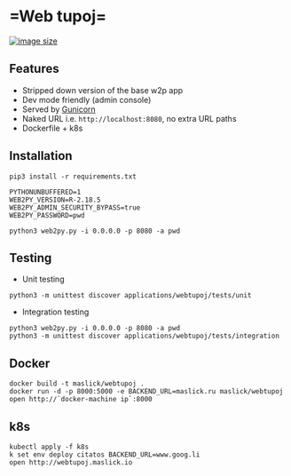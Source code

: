 # =Web tupoj=

[![image size](https://img.shields.io/badge/image%20size-340MB-blue.svg)](https://hub.docker.com/r/maslick/webtupoj)

## Features
* Stripped down version of the base w2p app
* Dev mode friendly (admin console)
* Served by [Gunicorn](https://gunicorn.org/)
* Naked URL i.e. ``http://localhost:8080``, no extra URL paths
* Dockerfile + k8s

## Installation
```
pip3 install -r requirements.txt

PYTHONUNBUFFERED=1
WEB2PY_VERSION=R-2.18.5
WEB2PY_ADMIN_SECURITY_BYPASS=true
WEB2PY_PASSWORD=pwd

python3 web2py.py -i 0.0.0.0 -p 8080 -a pwd
```

## Testing
* Unit testing
```
python3 -m unittest discover applications/webtupoj/tests/unit
```

* Integration testing
```
python3 web2py.py -i 0.0.0.0 -p 8080 -a pwd
python3 -m unittest discover applications/webtupoj/tests/integration
```

## Docker
```
docker build -t maslick/webtupoj .
docker run -d -p 8000:5000 -e BACKEND_URL=maslick.ru maslick/webtupoj
open http://`docker-machine ip`:8000
```

## k8s
```
kubectl apply -f k8s
k set env deploy citatos BACKEND_URL=www.goog.li
open http://webtupoj.maslick.io
```
